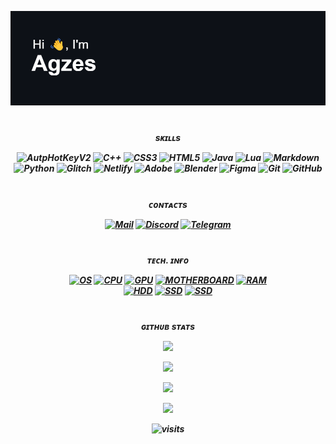 <img src="https://raw.githubusercontent.com/Agzes/Agzes/main/header.png" alt="Hi" /> <h1 align="center"></a>  


<h5 align="center"></a>sᴋɪʟʟs

![AutpHotKeyV2](https://img.shields.io/badge/AutoHotKey_V2-%236eb267.svg?style=flat&logo=AutoHotKey&logoColor=white) 
![C++](https://img.shields.io/badge/c++-%2300599C.svg?style=flat&logo=c%2B%2B&logoColor=white) 
![CSS3](https://img.shields.io/badge/css3-%231572B6.svg?style=flat&logo=css3&logoColor=white) 
![HTML5](https://img.shields.io/badge/html5-%23E34F26.svg?style=flat&logo=html5&logoColor=white) 
![Java](https://img.shields.io/badge/java-%23ED8B00.svg?style=flat&logo=openjdk&logoColor=white) 
![Lua](https://img.shields.io/badge/lua-%232C2D72.svg?style=flat&logo=lua&logoColor=white) 
![Markdown](https://img.shields.io/badge/md-%23000000.svg?style=flat&logo=markdown&logoColor=white) 
![Python](https://img.shields.io/badge/python-3670A0?style=flat&logo=python&logoColor=ffdd54) 
![Glitch](https://img.shields.io/badge/glitch-%233333FF.svg?style=flat&logo=glitch&logoColor=white) 
![Netlify](https://img.shields.io/badge/netlify-%23000000.svg?style=flat&logo=netlify&logoColor=#00C7B7) 
![Adobe](https://img.shields.io/badge/adobe-%23FF0000.svg?style=flat&logo=adobe&logoColor=white) 
![Blender](https://img.shields.io/badge/blender-%23F5792A.svg?style=flat&logo=blender&logoColor=white) 
![Figma](https://img.shields.io/badge/figma-%23F24E1E.svg?style=flat&logo=figma&logoColor=white) 
![Git](https://img.shields.io/badge/git-%23F05033.svg?style=flat&logo=git&logoColor=white) 
![GitHub](https://img.shields.io/badge/github-%23121011.svg?style=flat&logo=github&logoColor=white)

<h1 align="center"></a>  

<!-- ![C#](https://img.shields.io/badge/c%23-%23239120.svg?style=flat&logo=csharp&logoColor=white) -->
<!-- ![JavaScript](https://img.shields.io/badge/javascript-%23323330.svg?style=flat&logo=javascript&logoColor=%23F7DF1E) -->

<h5 align="center"></a>ᴄᴏɴᴛᴀᴄᴛs

[![Mail](https://img.shields.io/badge/Mail-%232e3034.svg?logo=protonmail&logoColor=white)](mailto:agzes0@proton.me) 
[![Discord](https://img.shields.io/badge/Discord-%237289DA.svg?logo=discord&logoColor=white)](https://discord.com/users/695827097024856124) 
[![Telegram](https://img.shields.io/badge/Telegram-%2331a9df.svg?logo=telegram&logoColor=white)](https://t.me/Agzes0) 

<h1 align="center"></a>  
<h5 align="center"></a>ᴛᴇᴄʜ. ɪɴғᴏ

[![OS](https://img.shields.io/badge/OS-Windows_11-blue)]() 
[![CPU](https://img.shields.io/badge/CPU-Ryzen_7_5700X3D-red)]() 
[![GPU](https://img.shields.io/badge/GPU-GTX1070_(8GB)-76b900)]() 
[![MOTHERBOARD](https://img.shields.io/badge/MotherBoard-MSI_B450_GAMING_plus_max-red)]()
[![RAM](https://img.shields.io/badge/RAM-16GB_(2x8GB)-gray)]()  \
[![HDD](https://img.shields.io/badge/HDD-1.5_TB-2e3034)]() 
[![SSD](https://img.shields.io/badge/SSD-500_GB-2e3034)]() 
[![SSD](https://img.shields.io/badge/SSD-128_GB-2e3034)]() 

<h1 align="center"></a>  
<h5 align="center"></a>ɢɪᴛʜᴜʙ sᴛᴀᴛs

![](https://github-readme-stats.vercel.app/api?username=Agzes&theme=tokyonight&hide_border=false&include_all_commits=false&count_private=false)

![](https://github-readme-streak-stats.herokuapp.com/?user=Agzes&theme=tokyonight&hide_border=false)

![](https://github-contributor-stats.vercel.app/api?username=Agzes&limit=5&theme=tokyonight&combine_all_yearly_contributions=true)

![](https://github-readme-stats.vercel.app/api/top-langs/?username=Agzes&theme=tokyonight&hide_border=false&include_all_commits=false&count_private=false&layout=compact)
<!-- ![](https://github-profile-summary-cards.vercel.app/api/cards/profile-details?username=Agzes&theme=solarized_dark) -->
<!-- ![](https://github-profile-summary-cards.vercel.app/api/cards/stats?username=Agzes&theme=solarized_dark)　-->
<!-- ![](https://github-profile-summary-cards.vercel.app/api/cards/productive-time?username=Agzes&theme=solarized_dark) -->







![visits](https://visit-counter.vercel.app/counter.png?page=github.com%2FAgzes&s=40&c=6a9bee&bg=00000000&no=2&ff=digi&tb=&ta=)


